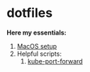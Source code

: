 # dotfiles

__Here my essentials:__

1) [MacOS setup](macos-setup.sh)
2) Helpful scripts:
    1) [kube-port-forward](./scripts/kube-port-forward)
